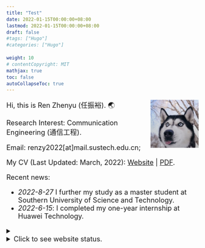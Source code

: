 ```yaml
---
title: "Test"
date: 2022-01-15T00:00:00+08:00
lastmod: 2022-01-15T00:00:00+08:00
draft: false
#tags: ["Hugo"]
#categories: ["Hugo"]

weight: 10
# contentCopyright: MIT
mathjax: true
toc: false
autoCollapseToc: true
---
```


<img src="/profile.png" style="max-width: 25%; float: right; zoom: 25%;" alt="Profile img" />

<font size = 4pt>

Hi, this is Ren Zhenyu (任振裕). 🌏

<!-- Brief Bio: UG@SUSTech || Intern@Huawei. -->

Research Interest: Communication Engineering (通信工程).

Email: renzy2022[at]mail.sustech.edu.cn;

My CV (Last Updated: March, 2022): [Website](/cv/) | [PDF](/cv.pdf).

Recent news:

+ *2022-8-27* I further my study as a master student at Southern University of Science and Technology.
+ *2022-6-15*: I completed my one-year internship at Huawei Technology.



<details>
<summary><li>Click to see website status.</li></summary>
<script type='text/javascript' id='clustrmaps' src='//cdn.clustrmaps.com/map_v2.js?cl=080808&w=a&t=tt&d=KNhUkfBz0L7ehCNZBExvsbzI3i4WYHNo7km8lQI9Cuc&co=ffffff&cmo=3acc3a&cmn=ff5353&ct=808080'></script>
<!-- <script type="text/javascript" id="clstr_globe" src="//clustrmaps.com/globe.js?d=KNhUkfBz0L7ehCNZBExvsbzI3i4WYHNo7km8lQI9Cuc"></script> -->
<!-- <script type="text/javascript" src="//rf.revolvermaps.com/0/0/7.js?i=5cl6rs2stn2&amp;m=0&amp;c=ff0000&amp;cr1=ffffff&amp;sx=0" async="async"></script>
<script type="text/javascript" src="//rf.revolvermaps.com/0/0/8.js?i=5cl6rs2stn2&amp;m=0&amp;c=ff0000&amp;cr1=ffffff&amp;f=arial&amp;l=33" async="async"></script> -->
</details>


